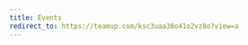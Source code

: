 ```yaml
---
title: Events
redirect_to: https://teamup.com/ksc3uaa38o41o2vz8o?view=a
---
```


<!-- This page will force visitors to {url}/events to be redirected to the Teamup calendar -->

